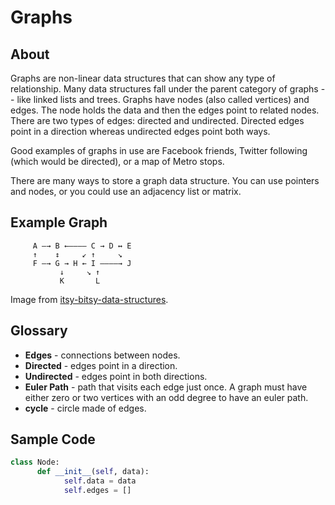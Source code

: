 # Graphs

## About

Graphs are non-linear data structures that can show any type of relationship. Many data structures fall under the parent category of graphs -- like linked lists and trees. Graphs have nodes (also called vertices) and edges. The node holds the data and then the edges point to related nodes. There are two types of edges: directed and undirected. Directed edges point in a direction whereas undirected edges point both ways. 

Good examples of graphs in use are Facebook friends, Twitter following (which would be directed), or a map of Metro stops.

There are many ways to store a graph data structure. You can use pointers and nodes, or you could use an adjacency list or matrix.


## Example Graph
```
     A –→ B ←–––– C → D ↔ E
     ↑    ↕     ↙ ↑     ↘
     F –→ G → H ← I ––––→ J
           ↓     ↘ ↑
           K       L
```
Image from [itsy-bitsy-data-structures](https://github.com/thejameskyle/itsy-bitsy-data-structures/blob/master/itsy-bitsy-data-structures.js).

## Glossary

* **Edges** - connections between nodes.
* **Directed** - edges point in a direction.
* **Undirected** - edges point in both directions.
* **Euler Path** - path that visits each edge just once. A graph must have either zero or two vertices with an odd degree to have an euler path. 
* **cycle** - circle made of edges.

## Sample Code
```python
class Node:
      def __init__(self, data):
            self.data = data
            self.edges = []
```
